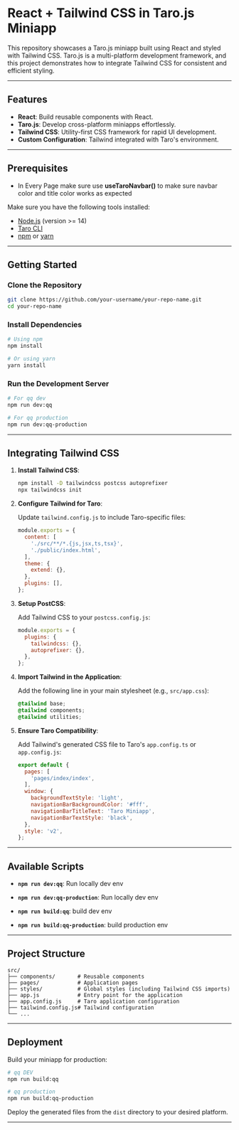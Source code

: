 # React + Tailwind CSS in Taro.js Miniapp

This repository showcases a Taro.js miniapp built using React and styled with Tailwind CSS. Taro.js is a multi-platform development framework, and this project demonstrates how to integrate Tailwind CSS for consistent and efficient styling.

---

## Features

- **React**: Build reusable components with React.
- **Taro.js**: Develop cross-platform miniapps effortlessly.
- **Tailwind CSS**: Utility-first CSS framework for rapid UI development.
- **Custom Configuration**: Tailwind integrated with Taro's environment.

---

## Prerequisites

- In Every Page make sure use **useTaroNavbar()** to make sure navbar color and title color works as expected

Make sure you have the following tools installed:
- [Node.js](https://nodejs.org/) (version >= 14)
- [Taro CLI](https://taro-docs.jd.com/docs/cli/installation)
- [npm](https://www.npmjs.com/) or [yarn](https://yarnpkg.com/)

---

## Getting Started

### Clone the Repository

```bash
git clone https://github.com/your-username/your-repo-name.git
cd your-repo-name
```

### Install Dependencies

```bash
# Using npm
npm install

# Or using yarn
yarn install
```

### Run the Development Server

```bash
# For qq dev
npm run dev:qq

# For qq production
npm run dev:qq-production
```

---

## Integrating Tailwind CSS

1. **Install Tailwind CSS**:

   ```bash
   npm install -D tailwindcss postcss autoprefixer
   npx tailwindcss init
   ```

2. **Configure Tailwind for Taro**:

   Update `tailwind.config.js` to include Taro-specific files:

   ```js
   module.exports = {
     content: [
       './src/**/*.{js,jsx,ts,tsx}',
       './public/index.html',
     ],
     theme: {
       extend: {},
     },
     plugins: [],
   };
   ```

3. **Setup PostCSS**:

   Add Tailwind CSS to your `postcss.config.js`:

   ```js
   module.exports = {
     plugins: {
       tailwindcss: {},
       autoprefixer: {},
     },
   };
   ```

4. **Import Tailwind in the Application**:

   Add the following line in your main stylesheet (e.g., `src/app.css`):

   ```css
   @tailwind base;
   @tailwind components;
   @tailwind utilities;
   ```

5. **Ensure Taro Compatibility**:

   Add Tailwind's generated CSS file to Taro's `app.config.ts` or `app.config.js`:

   ```js
   export default {
     pages: [
       'pages/index/index',
     ],
     window: {
       backgroundTextStyle: 'light',
       navigationBarBackgroundColor: '#fff',
       navigationBarTitleText: 'Taro Miniapp',
       navigationBarTextStyle: 'black',
     },
     style: 'v2',
   };
   ```

---

## Available Scripts

- **`npm run dev:qq`**: Run locally dev env
- **`npm run dev:qq-production`**: Run locally dev env


- **`npm run build:qq`**: build dev env
- **`npm run build:qq-production`**: build production env


---

## Project Structure

```plaintext
src/
├── components/       # Reusable components
├── pages/            # Application pages
├── styles/           # Global styles (including Tailwind CSS imports)
├── app.js            # Entry point for the application
├── app.config.js     # Taro application configuration
├── tailwind.config.js# Tailwind configuration
└── ...
```

---

## Deployment

Build your miniapp for production:

```bash
# qq DEV
npm run build:qq 

# qq production
npm run build:qq-production 
```

Deploy the generated files from the `dist` directory to your desired platform.

---


